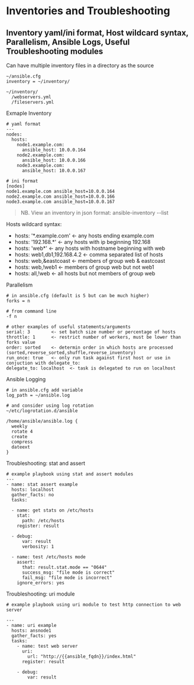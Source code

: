 # Inventories and Troubleshooting
## Inventory yaml/ini format, Host wildcard syntax, Parallelism, Ansible Logs, Useful Troubleshooting modules
Can have multiple inventory files in a directory as the source
```shell
~/ansible.cfg
inventory = ~/inventory/

~/inventory/
  /webservers.yml
  /fileservers.yml
```
Exmaple Inventory
```shell
# yaml format
---
nodes:
  hosts:
    node1.example.com:
      ansible_host: 10.0.0.164
    node2.example.com:
      ansible_host: 10.0.0.166
    node3.example.com:
      ansible_host: 10.0.0.167
```
```shell
# ini format
[nodes]
node1.example.com ansible_host=10.0.0.164
node2.example.com ansible_host=10.0.0.166
node3.example.com ansible_host=10.0.0.167
```
> NB. View an inventory in json format: ansible-inventory --list

Hosts wildcard syntax:
- hosts: '*.example.com'  <- any hosts ending example.com
- hosts: '192.168.*'  <- any hosts with ip beginning 192.168
- hosts: 'web*'  <- any hosts with hostname beginning with web
- hosts: web1,db1,192.168.4.2  <- comma separated list of hosts
- hosts: web,&eastcoast  <- members of group web & eastcoast
- hosts: web,!web1  <- members of group web but not web1
- hosts: all,!web  <- all hosts but not members of group web

Parallelism
```shell
# in ansible.cfg (default is 5 but can be much higher)
forks = n

# from command line
-f n
```
```shell
# other examples of useful statements/arguments
serial: 3        <- set batch size number or percentage of hosts
throttle: 1      <- restrict number of workers, must be lower than forks value
order: sorted    <- determin order in which hosts are processed (sorted,reverse_sorted,shuffle,reverse_inventory)
run_once: true   <- only run task against first host or use in conjuction with delegate_to:
delegate_to: localhost  <- task is delegated to run on localhost
```
Ansible Logging
```shell
# in ansible.cfg add variable
log_path = ~/ansible.log
```
```shell
# and consider using log rotation
~/etc/logrotation.d/ansible

/home/ansible/ansible.log {
  weekly
  rotate 4
  create
  compress
  dateext
}
```
Troubleshooting: stat and assert
```shell
# example playbook using stat and assert modules
---
- name: stat assert example
  hosts: localhost
  gather_facts: no
  tasks:

  - name: get stats on /etc/hosts
    stat:
      path: /etc/hosts
    register: result

  - debug:
      var: result
      verbosity: 1

  - name: test /etc/hosts mode
    assert:
      that: result.stat.mode == "0644"
      success_msg: "file mode is correct"
      fail_msg: "file mode is incorrect"
    ignore_errors: yes
```
Troubleshooting: uri module
```shell
# example playbook using uri module to test http connection to web server

---
- name: uri example
  hosts: ansnode1
  gather_facts: yes
  tasks:
    - name: test web server
      uri:
        url: "http://{{ansible_fqdn}}/index.html"
      register: result

    - debug:
        var: result
```
